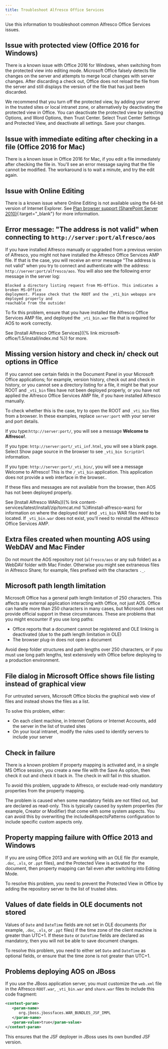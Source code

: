 ```yaml
---
title: Troubleshoot Alfresco Office Services
---
```


Use this information to troubleshoot common Alfresco Office Services issues.

## Issue with protected view (Office 2016 for Windows)

There is a known issue with Office 2016 for Windows, when switching from the protected view into editing mode. Microsoft Office falsely detects file changes on the server and attempts to merge local changes with server changes. After discarding a check out, Office does not reload the file from the server and still displays the version of the file that has just been discarded.

We recommend that you turn off the protected view, by adding your server in the trusted sites or local intranet zone, or alternatively by deactivating the protected view in Office. You can deactivate the protected view by selecting Options, and Word Options, then Trust Center. Select Trust Center Settings and Protected View, and deactivate all settings. Save your changes.

## Issue with immediate editing after checking in a file (Office 2016 for Mac)

There is a known issue in Office 2016 for Mac, if you edit a file immediately after checking the file in. You'll see an error message saying that the file cannot be modified. The workaround is to wait a minute, and try the edit again.

## Issue with Online Editing

There is a known issue where Online Editing is not available using the 64-bit version of Internet Explorer. See [Plan browser support (SharePoint Server 2010)](https://docs.microsoft.com/en-us/previous-versions/office/sharepoint-server-2010/cc263526(v=office.14)?redirectedfrom=MSDN){:target="_blank"} for more information.

## Error message: "The address is not valid" when connecting to `http://server:port/alfresco/aos`

If you have installed Alfresco manually or upgraded from a previous version of Alfresco, you might not have installed the Alfresco Office Services AMP file. If that is the case, you will receive an error message "The address is not valid" when you try to connect and authenticate with the address: `http://server:port/alfresco/aos`. You will also see the following error message in the server log:

```text
Blocked a directory listing request from MS-Office. This indicates a broken MS-Office
deployment. Please check that the ROOT and the _vti_bin webapps are deployed properly and
reachable from the outside!
```

To fix this problem, ensure that you have installed the Alfresco Office Services AMP file, and deployed the `_vti_bin.war` file that is required for AOS to work correctly.

See [Install Alfresco Office Services]({% link microsoft-office/1.5/install/index.md %}) for more.

## Missing version history and check in/ check out options in Office

If you cannot see certain fields in the Document Panel in your Microsoft Office applications; for example, version history, check out and check in history, or you cannot see a directory listing for a file, it might be that your ROOT and `_vti_bin` files have not been deployed properly, or you have not applied the Alfresco Office Services AMP file, if you have installed Alfresco manually.

To check whether this is the case, try to open the ROOT and `_vti_bin` files from a browser. In these examples, replace `server:port` with your server and port details.

If you type:`http://server:port/`, you will see a message **Welcome to Alfresco!**.

If you type: `http://server:port/_vti_inf.html`, you will see a blank page. Select Show page source in the browser to see `_vti_bin ScriptUrl` information.

If you type: `http://server:port/_vti_bin/`, you will see a message Welcome to Alfresco! This is the `/_vti_bin` application. This application does not provide a web interface in the browser..

If these files and messages are not available from the browser, then AOS has not been deployed properly.

See [Install Alfresco WARs]({% link content-services/latest/install/zip/tomcat.md %}#install-alfresco-wars) for information on where the deployed `ROOT` and `_vti_bin` WAR files need to be located. If `_vti_bin.war` does not exist, you'll need to reinstall the Alfresco Office Services AMP.

## Extra files created when mounting AOS using WebDAV and Mac Finder

Do not mount the AOS repository root (`alfresco/aos` or any sub folder) as a WebDAV folder with Mac Finder. Otherwise you might see extraneous files in Alfresco Share; for example, files prefixed with the characters `._`.

## Microsoft path length limitation

Microsoft Office has a general path length limitation of 250 characters. This affects any external application interacting with Office, not just AOS. Office can handle more than 250 characters in many cases, but Microsoft does not provide official support in these circumstances. These are problems that you might encounter if you use long paths:

* Office reports that a document cannot be registered and OLE linking is deactivated (due to the path length limitation in OLE)
* The browser plug-in does not open a document

Avoid deep folder structures and path lengths over 250 characters, or if you must use long path lengths, test extensively with Office before deploying to a production environment.

## File dialog in Microsoft Office shows file listing instead of graphical view

For untrusted servers, Microsoft Office blocks the graphical web view of files and instead shows the files as a list.

To solve this problem, either:

* On each client machine, in Internet Options or Internet Accounts, add the server in the list of trusted sites
* On your local intranet, modify the rules used to identify servers to include your server

## Check in failure

There is a known problem if property mapping is activated and, in a single MS Office session, you create a new file with the Save As option, then check it out and check it back in. The check in will fail in this situation.

To avoid this problem, upgrade to Alfresco, or exclude read-only mandatory properties from the property mapping.

The problem is caused when some mandatory fields are not filled out, but are declared as read-only. This is typically caused by system properties (for example, Creator or Modifier) that come with some system aspects. You can avoid this by overwriting the includedAspectsPatterns configuration to include specific custom aspects only.

## Property mapping failure with Office 2013 and Windows

If you are using Office 2013 and are working with an OLE file (for example, `.doc`, `.xls`, or `.ppt` files), and the Protected View is activated for the document, then property mapping can fail even after switching into Editing Mode.

To resolve this problem, you need to prevent the Protected View in Office by adding the repository server to the list of trusted sites.

## Values of date fields in OLE documents not stored

Values of `Date` and `DateTime` fields are not set in OLE documents (for example, `.doc`, `.xls`, or `.ppt` files) if the time zone of the client machine is greater than UTC+1. If these `Date` or `DateTime` fields are declared as mandatory, then you will not be able to save document changes.

To resolve this problem, you need to either set `Date` and `DateTime` as optional fields, or ensure that the time zone is not greater than UTC+1.

## Problems deploying AOS on JBoss

If you use the JBoss application server, you must customize the `web.xml` file in the Alfresco `ROOT.war`, `_vti_bin.war` and `share.war` files to include this code fragment:

```xml
<context-param>
   <param-name>
      org.jboss.jbossfaces.WAR_BUNDLES_JSF_IMPL
   </param-name>
   <param-value>true</param-value>
</context-param>
```

This ensures that the JSF deployer in JBoss uses its own bundled JSF version.

